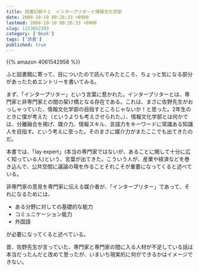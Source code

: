 ```yaml
---
title: 読書記録＃１　インタープリターと情報文化学部
date: 2008-10-10 00:26:33 +0900
lastmod: 2008-10-10 00:26:33 +0900
slug: 1223652393
category: ['Book']
tags: ['読書']
published: true
---
```


{{% amazon 4061542958 %}}

ふと図書館に寄って、目についたので読んでみたところ、ちょっと気になる部分があったためエントリーを書いてみる。

まず、「インタープリター」という言葉に惹かれた。インタープリターとは、専門家と非専門家との間の架け橋となる存在である。これは、まさに佐野先生がおっしゃっていた、情報文化学部の目指すところじゃないか！と思った。2年生のときに僕が考えた（というよりも考えさせられた。）、情報文化学部とは何かでは、分離融合を掲げ、媒介力、情報スキル、言語力をキーワードに常識ある知識人を目指す。という考えに至った。そのまさに媒介力がまたここでも出てきたのだ。

本書では、「lay expert」(本当の専門家ではないが、あることに関して十分に広く知っている人)という、言葉が出てきた。こういう人が、産業や経済などを巻き込んで、公共空間に議論の場を作ることそれこそが重要になってくると述べている。

非専門家の意見を専門家に伝える媒介者が、「インタープリター」であって、それになるためには、

- ある分野に対しての基礎的な能力
- コミュニケーション能力
- 外国語

が必要になってくると述べている。

昔、佐野先生が言っていた、専門家と専門家の間に入る人材が不足している話は本当だったんだと改めて思ったが、いまいち現実的に何ができるかはイメージできない。

